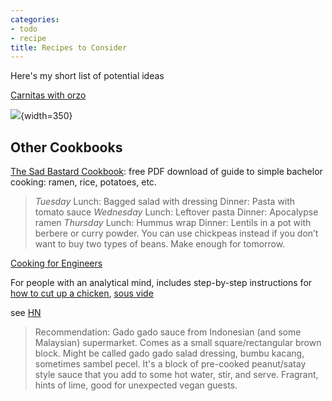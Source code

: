 ```yaml
---
categories:
- todo
- recipe
title: Recipes to Consider
---
```


Here's my short list of potential ideas

[Carnitas with orzo](https://www.tasteofhome.com/recipes/carnitas-with-orzo-and-peppers-in-red-mole-sauce/)

![](https://th.bing.com/th/id/OIG..2M8DHNXIrgOJkTxynkH?pid=ImgGn){width=350}


## Other Cookbooks

[The Sad Bastard Cookbook](https://traumbooks.itch.io/the-sad-bastard-cookbook): free PDF download of guide to simple bachelor cooking: ramen, rice, potatoes, etc.

> 
> *Tuesday*
> Lunch: Bagged salad with dressing Dinner: Pasta with tomato sauce
> *Wednesday*
> Lunch: Leftover pasta Dinner: Apocalypse ramen
> *Thursday*
> Lunch: Hummus wrap
> Dinner: Lentils in a pot with berbere or curry powder. You can use chickpeas instead if you don’t want to buy two types of beans. Make enough for tomorrow.


[Cooking for Engineers](https://www.cookingforengineers.com/)

For people with an analytical mind, includes step-by-step instructions for [how to cut up a chicken](https://www.cookingforengineers.com/article/97/Cutting-Up-Chicken), [sous vide](https://www.cookingforengineers.com/article/289/Sous-Vide-Cooking-at-Home-Setup-Guide) 

see [HN](https://news.ycombinator.com/item?id=37019228)

> Recommendation: Gado gado sauce from Indonesian (and some Malaysian) supermarket. Comes as a small square/rectangular brown block. Might be called gado gado salad dressing, bumbu kacang, sometimes sambel pecel. It's a block of pre-cooked peanut/satay style sauce that you add to some hot water, stir, and serve. Fragrant, hints of lime, good for unexpected vegan guests.